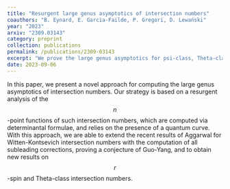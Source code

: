 ```yaml
---
title: "Resurgent large genus asymptotics of intersection numbers"
coauthors: "B. Eynard, E. Garcia-Failde, P. Gregori, D. Lewański"
year: "2023"
arxiv: "2309.03143"
category: preprint
collection: publications
permalink: /publications/2309-03143
excerpt: "We prove the large genus asymptotics for psi-class, Theta-class, and r-spin intersection numbers."
date: 2023-09-06
---
```


In this paper, we present a novel approach for computing the large genus asymptotics of intersection numbers. Our strategy is based on a resurgent analysis of the $$n$$-point functions of such intersection numbers, which are computed via determinantal formulae, and relies on the presence of a quantum curve. With this approach, we are able to extend the recent results of Aggarwal for Witten-Kontsevich intersection numbers with the computation of all subleading corrections, proving a conjecture of Guo-Yang, and to obtain new results on $$r$$-spin and Theta-class intersection numbers. 